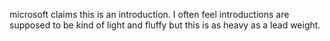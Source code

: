 microsoft claims this is an introduction. I often feel introductions are supposed to be kind of light and fluffy but this is as heavy as a lead weight.
